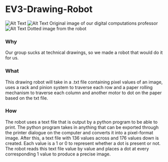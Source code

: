 # EV3-Drawing-Robot

![Alt Text](link)
![Alt Text](link)
Original image of our digital computations professor 
![Alt Text](link)
Dotted image from the robot 


### Why
Our group sucks at technical drawings, so we made a robot that would do it for us.

### What 
This drawing robot will take in a .txt file containing pixel values of an image, uses a rack and pinion system to traverse each row and a paper rolling mechanism to traverse each column and another motor to dot on the paper based on the txt file. 

### How
The robot uses a text file that is output by a python program to be able to print. The python program takes in anything that can be exported through the printer dialogue on the computer and converts it into a pixel-format image. After this, a text file with 136 values across and 176 values down is created. Each value is a 1 or 0 to represent whether a dot is present or not. The robot reads this text file value by value and places a dot at every corresponding 1 value to produce a precise image. 
